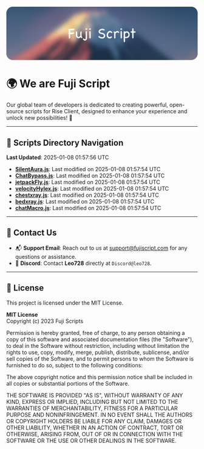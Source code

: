 ![Banner](.github/b.webp)

# 🌍 **We are Fuji Script**

Our global team of developers is dedicated to creating powerful, open-source scripts for Rise Client, designed to enhance your experience and unlock new possibilities! 🌟

---
<!-- SCRIPTS_NAVIGATION_START -->
## 📂 **Scripts Directory Navigation**

**Last Updated**: 2025-01-08 01:57:56 UTC

- **[SilentAura.js](scripts/SilentAura.js)**: Last modified on 2025-01-08 01:57:54 UTC
- **[ChatBypass.js](scripts/ChatBypass.js)**: Last modified on 2025-01-08 01:57:54 UTC
- **[jetpackFly.js](scripts/jetpackFly.js)**: Last modified on 2025-01-08 01:57:54 UTC
- **[velocityHylex.js](scripts/velocityHylex.js)**: Last modified on 2025-01-08 01:57:54 UTC
- **[chestxray.js](scripts/chestxray.js)**: Last modified on 2025-01-08 01:57:54 UTC
- **[bedxray.js](scripts/bedxray.js)**: Last modified on 2025-01-08 01:57:54 UTC
- **[chatMacro.js](scripts/chatMacro.js)**: Last modified on 2025-01-08 01:57:54 UTC

<!-- SCRIPTS_NAVIGATION_END -->

---

## 💬 **Contact Us**  
- 📬 **Support Email**: Reach out to us at [support@fujiscript.com](mailto:support@fujiscript.com) for any questions or assistance.  
- 💬 **Discord**: Contact **Leo728** directly at `Discord@leo728`.

---

## 📜 **License**

This project is licensed under the MIT License.  

**MIT License**  
Copyright (c) 2023 Fuji Scripts  

Permission is hereby granted, free of charge, to any person obtaining a copy of this software and associated documentation files (the "Software"), to deal in the Software without restriction, including without limitation the rights to use, copy, modify, merge, publish, distribute, sublicense, and/or sell copies of the Software, and to permit persons to whom the Software is furnished to do so, subject to the following conditions:  

The above copyright notice and this permission notice shall be included in all copies or substantial portions of the Software.  

THE SOFTWARE IS PROVIDED "AS IS", WITHOUT WARRANTY OF ANY KIND, EXPRESS OR IMPLIED, INCLUDING BUT NOT LIMITED TO THE WARRANTIES OF MERCHANTABILITY, FITNESS FOR A PARTICULAR PURPOSE AND NONINFRINGEMENT. IN NO EVENT SHALL THE AUTHORS OR COPYRIGHT HOLDERS BE LIABLE FOR ANY CLAIM, DAMAGES OR OTHER LIABILITY, WHETHER IN AN ACTION OF CONTRACT, TORT OR OTHERWISE, ARISING FROM, OUT OF OR IN CONNECTION WITH THE SOFTWARE OR THE USE OR OTHER DEALINGS IN THE SOFTWARE.  
